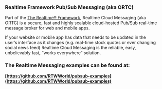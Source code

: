 ### Realtime Framework Pub/Sub Messaging (aka ORTC)
Part of the [The Realtime® Framework](http://framework.realtime.co), Realtime Cloud Messaging (aka ORTC) is a secure, fast and highly scalable cloud-hosted Pub/Sub real-time message broker for web and mobile apps.

If your website or mobile app has data that needs to be updated in the user’s interface as it changes (e.g. real-time stock quotes or ever changing social news feed) Realtime Cloud Messaging is the reliable, easy, unbelievably fast, “works everywhere” solution.

### The Realtime Messaging examples can be found at:

**[https://github.com/RTWWorld/pubsub-examples](https://github.com/RTWWorld/pubsub-examples)**